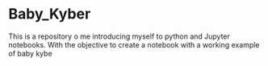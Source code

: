 # Baby_Kyber
This is a repository o me introducing myself to python and Jupyter notebooks. With the objective to create a notebook with a working example of baby kybe

